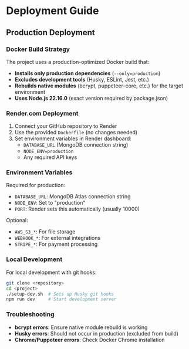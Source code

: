 # Deployment Guide

## Production Deployment

### Docker Build Strategy
The project uses a production-optimized Docker build that:

- **Installs only production dependencies** (`--only=production`)
- **Excludes development tools** (Husky, ESLint, Jest, etc.)
- **Rebuilds native modules** (bcrypt, puppeteer-core, etc.) for the target environment
- **Uses Node.js 22.16.0** (exact version required by package.json)

### Render.com Deployment
1. Connect your GitHub repository to Render
2. Use the provided `Dockerfile` (no changes needed)
3. Set environment variables in Render dashboard:
   - `DATABASE_URL` (MongoDB connection string)
   - `NODE_ENV=production`
   - Any required API keys

### Environment Variables
Required for production:
- `DATABASE_URL`: MongoDB Atlas connection string
- `NODE_ENV`: Set to "production"
- `PORT`: Render sets this automatically (usually 10000)

Optional:
- `AWS_S3_*`: For file storage
- `WEBHOOK_*`: For external integrations
- `STRIPE_*`: For payment processing

### Local Development
For local development with git hooks:
```bash
git clone <repository>
cd <project>
./setup-dev.sh  # Sets up Husky git hooks
npm run dev     # Start development server
```

### Troubleshooting
- **bcrypt errors**: Ensure native module rebuild is working
- **Husky errors**: Should not occur in production (excluded from build)
- **Chrome/Puppeteer errors**: Check Docker Chrome installation